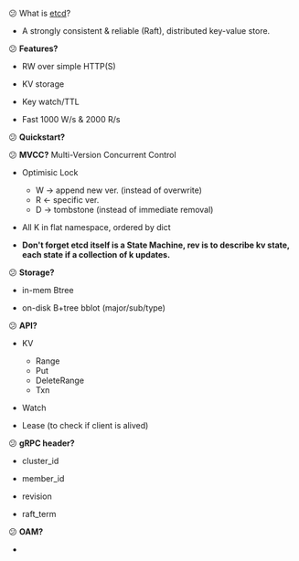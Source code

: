 :confused: What is [etcd](https://etcd.io/)?

- A strongly consistent & reliable (Raft), distributed key-value store.

  

:confused: **Features?**

- RW over simple HTTP(S)

- KV storage

- Key watch/TTL

- Fast 1000 W/s & 2000 R/s

  

:confused: **Quickstart?**



:confused: **MVCC?** Multi-Version Concurrent Control

- Optimisic Lock
  - W → append new ver. (instead of overwrite)
  - R ← specific ver.
  - D → tombstone (instead of immediate removal)
  
- All K in flat namespace, ordered by dict

- **Don't forget etcd itself is a State Machine, rev is to describe kv state, each state if a collection of k updates.**

  

:confused: **Storage?**

- in-mem Btree

- on-disk B+tree bblot (major/sub/type)

  

:confused: **API?**

- KV
  - Range
  - Put
  - DeleteRange
  - Txn
  
- Watch

- Lease (to check if client is alived)

  

:confused: **gRPC header?**

- cluster_id 

- member_id

- revision

- raft_term

  

:confused: **OAM?**

- 